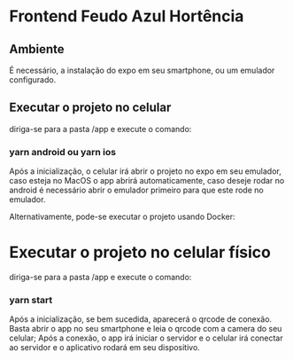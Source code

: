 # Frontend Feudo Azul Hortência
## Ambiente

É necessário,  a instalação do expo em seu smartphone, ou um emulador configurado.

## Executar o projeto no celular

diriga-se para a pasta /app e execute o comando:
### yarn android ou yarn ios

Após a inicialização, o celular irá abrir o projeto no expo em seu emulador, caso esteja no MacOS o app abrirá automaticamente, caso deseje rodar no android é necessário abrir o emulador primeiro para que este rode no emulador.

Alternativamente, pode-se executar o projeto usando Docker:

# Executar o projeto no celular físico

diriga-se para a pasta /app e execute o comando:
### yarn start

Após a inicialização, se bem sucedida, aparecerá o qrcode de conexão. Basta abrir o app no seu smartphone e leia o qrcode com a camera do seu celular; Após a conexão, o app irá iniciar o servidor e o celular irá conectar ao servidor e o aplicativo rodará em seu dispositivo.

